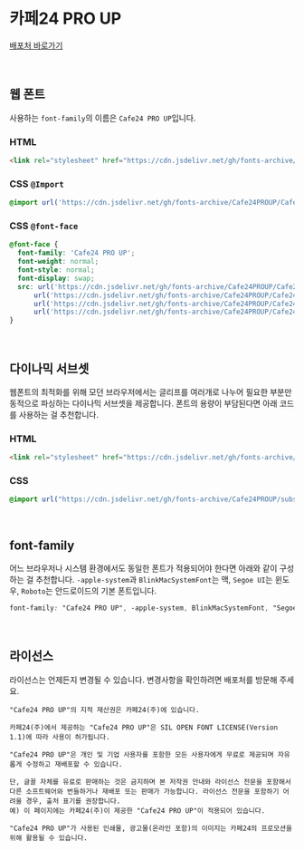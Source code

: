 # 카페24 PRO UP

[배포처 바로가기](https://fonts.cafe24.com/)

&nbsp;

## 웹 폰트

사용하는 `font-family`의 이름은 `Cafe24 PRO UP`입니다.

### HTML

```html
<link rel="stylesheet" href="https://cdn.jsdelivr.net/gh/fonts-archive/Cafe24PROUP/Cafe24PROUP.css" type="text/css"/>
```

### CSS `@Import`

```css
@import url('https://cdn.jsdelivr.net/gh/fonts-archive/Cafe24PROUP/Cafe24PROUP.css');
```

### CSS `@font-face`

```css
@font-face {
  font-family: 'Cafe24 PRO UP';
  font-weight: normal;
  font-style: normal;
  font-display: swap;
  src: url('https://cdn.jsdelivr.net/gh/fonts-archive/Cafe24PROUP/Cafe24PROUP.woff2') format('woff2'),
      url('https://cdn.jsdelivr.net/gh/fonts-archive/Cafe24PROUP/Cafe24PROUP.woff') format('woff'),
      url('https://cdn.jsdelivr.net/gh/fonts-archive/Cafe24PROUP/Cafe24PROUP.otf') format('opentype'),
      url('https://cdn.jsdelivr.net/gh/fonts-archive/Cafe24PROUP/Cafe24PROUP.ttf') format('truetype');
}
```

&nbsp;

## 다이나믹 서브셋

웹폰트의 최적화를 위해 모던 브라우저에서는 글리프를 여러개로 나누어 필요한 부분만 동적으로 파싱하는 다이나믹 서브셋을 제공합니다. 폰트의 용량이 부담된다면 아래 코드를 사용하는 걸 추천합니다.

### HTML

```html
<link rel="stylesheet" href="https://cdn.jsdelivr.net/gh/fonts-archive/Cafe24PROUP/subsets/Cafe24PROUP-dynamic-subset.css" type="text/css"/>
```

### CSS

```css
@import url("https://cdn.jsdelivr.net/gh/fonts-archive/Cafe24PROUP/subsets/Cafe24PROUP-dynamic-subset.css");
```

&nbsp;

## font-family

어느 브라우저나 시스템 환경에서도 동일한 폰트가 적용되어야 한다면 아래와 같이 구성하는 걸 추천합니다. `-apple-system`과 `BlinkMacSystemFont`는 맥, `Segoe UI`는 윈도우, `Roboto`는 안드로이드의 기본 폰트입니다.

```css
font-family: "Cafe24 PRO UP", -apple-system, BlinkMacSystemFont, "Segoe UI",Roboto, Oxygen, Ubuntu, Cantarell, "Open Sans", "Helvetica Neue", sans-serif;
```

&nbsp;

## 라이선스

라이선스는 언제든지 변경될 수 있습니다. 변경사항을 확인하려면 배포처를 방문해 주세요.

```
"Cafe24 PRO UP"의 지적 재산권은 카페24(주)에 있습니다.

카페24(주)에서 제공하는 "Cafe24 PRO UP"은 SIL OPEN FONT LICENSE(Version 1.1)에 따라 사용이 허가됩니다.

"Cafe24 PRO UP"은 개인 및 기업 사용자를 포함한 모든 사용자에게 무료로 제공되며 자유롭게 수정하고 재배포할 수 있습니다.

단, 글꼴 자체를 유료로 판매하는 것은 금지하며 본 저작권 안내와 라이선스 전문을 포함해서 다른 소프트웨어와 번들하거나 재배포 또는 판매가 가능합니다. 라이선스 전문을 포함하기 어려울 경우, 출처 표기를 권장합니다.
예) 이 페이지에는 카페24(주)이 제공한 "Cafe24 PRO UP"이 적용되어 있습니다.

"Cafe24 PRO UP"가 사용된 인쇄물, 광고물(온라인 포함)의 이미지는 카페24의 프로모션을 위해 활용될 수 있습니다.
```
